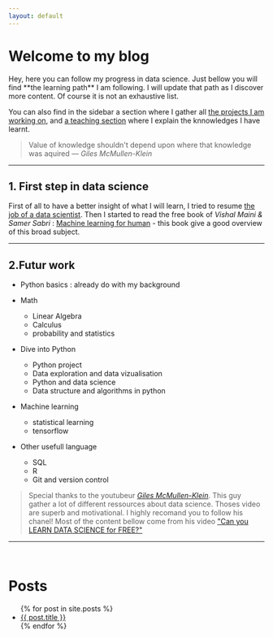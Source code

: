 ```yaml
---
layout: default
---
```

 <h1>Welcome to my blog</h1>
Hey, here you can follow my progress in data science. Just bellow you will find **the learning path** I am following. I will update that path as I discover more content. Of course it is not an exhaustive list.

You can also find in the sidebar a section where I gather all [the projects I am working on]({{site.url}}/my_blog/project), and [a teaching section]({{site.url}}/my_blog/teaching) where I explain the knnowledges I have learnt. 

> Value of knowledge shouldn't depend upon where that knowledge was aquired <cite>&mdash; Giles McMullen-Klein</cite>

<hr>

## 1.  First step in data science
First of all to have a better insight of what I will learn, I tried to resume [the job of a data scientist](first_article). Then I started to read the free book of *Vishal Maini & Samer Sabri* : [Machine learning for human](https://everythingcomputerscience.com/books/Machine%20Learning%20for%20Humans.pdf) - this book give a good overview  of this broad subject. 
<hr>

## 2.Futur work
- Python basics  : already do with my background 

- Math
  * Linear Algebra
  * Calculus
  * probability and statistics

- Dive into Python
  * Python project
  * Data exploration and data vizualisation
  * Python and data science 
  * Data structure and algorithms in python
  
- Machine learning 
  * statistical learning
  * tensorflow

- Other usefull language
  * SQL
  * R
  * Git and version control


> Special thanks to the youtubeur [*Giles McMullen-Klein*](https://www.youtube.com/channel/UC68KSmHePPePCjW4v57VPQg). This guy gather a lot of different ressources about data science. Thoses video are superb and motivational. I highly recomand you to follow his chanel! Most of the content bellow come from his video ["Can you LEARN DATA SCIENCE for FREE?"](https://www.youtube.com/watch?v=eTxyviU0Ddo&feature=share&fbclid=IwAR1Ldib0ETlVNsHHEt_TU99SMggVk_AKFvCfd0Zm-THIN7K33spV6-ayTxY)

<hr>
<br>
 <h1>Posts</h1>
<ul>
  {% for post in site.posts %}
    <li>
      <a href="{{ post.url }}">{{ post.title }}</a>
    </li>
  {% endfor %}
</ul>
